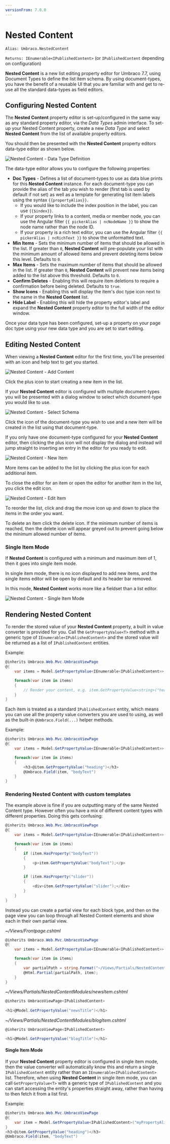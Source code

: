 ```yaml
---
versionFrom: 7.0.0
---
```


# Nested Content

`Alias: Umbraco.NestedContent`

`Returns: IEnumerable<IPublishedContent>` (or `IPublishedContent` depending on configuration)


**Nested Content** is a new list editing property editor for Umbraco 7.7, using Document Types to define the list item schema. By using document-types, you have the benefit of a reusable UI that you are familiar with and get to re-use all the standard data-types as field editors.

## Configuring Nested Content

The **Nested Content** property editor is set-up/configured in the same way as any standard property editor, via the *Data Types* admin interface. To set-up your Nested Content property, create a new *Data Type* and select **Nested Content** from the list of available property editors.

You should then be presented with the **Nested Content** property editors data-type editor as shown below.

![Nested Content - Data Type Definition](images/NestedContent_DataTypeDefinition.png)

The data-type editor allows you to configure the following properties:

- **Doc Types** - Defines a list of document-types to use as data blue prints for this **Nested Content** instance. For each document-type you can provide the alias of the tab you wish to render (first tab is used by default if not set) as well as a template for generating list item labels using the syntax `{{propertyAlias}}`.
    - If you would like to include the index position in the label, you can use `{{$index}}`.
    - If your property links to a content, media or member node, you can use the Angular filter `{{ pickerAlias | ncNodeName }}` to show the node name rather than the node ID.
    - If your property is a rich text editor, you can use the Angular filter `{{ pickerAlias | ncRichText }}` to show the unformatted text.
- **Min Items** - Sets the minimum number of items that should be allowed in the list. If greater than `0`, **Nested Content** will pre-populate your list with the minimum amount of allowed items and prevent deleting items below this level. Defaults to `0`.
- **Max Items** - Sets the maximum number of items that should be allowed in the list. If greater than `0`, **Nested Content** will prevent new items being added to the list above this threshold. Defaults to `0`.
- **Confirm Deletes** - Enabling this will require item deletions to require a confirmation before being deleted. Defaults to `true`.
- **Show Icons** - Enabling this will display the item's doc type icon next to the name in the **Nested Content** list.
- **Hide Label** - Enabling this will hide the property editor's label and expand the **Nested Content** property editor to the full width of the editor window.

Once your data type has been configured, set-up a property on your page doc type using your new data type and you are set to start editing.


## Editing Nested Content

When viewing a **Nested Content** editor for the first time, you'll be presented with an icon and help text to get you started.

![Nested Content - Add Content](images/NestedContent_AddContent.png)

Click the plus icon to start creating a new item in the list.

If your **Nested Content** editor is configured with multiple document-types you will be presented with a dialog window to select which document-type you would like to use.

![Nested Content - Select Schema](images/NestedContent_SelectSchema.png)

Click the icon of the document-type you wish to use and a new item will be created in the list using that document-type.

If you only have one document-type configured for your **Nested Content** editor, then clicking the plus icon will not display the dialog and instead will jump straight to inserting an entry in the editor for you ready to edit.

![Nested Content - New Item](images/NestedContent_NewItem.png)

More items can be added to the list by clicking the plus icon for each additional item.

To close the editor for an item or open the editor for another item in the list, you click the edit icon.

![Nested Content - Edit Item](images/NestedContent_EditItem.png)

To reorder the list, click and drag the move icon up and down to place the items in the order you want.

To delete an item click the delete icon. If the minimum number of items is reached, then the delete icon will appear greyed out to prevent going below the minimum allowed number of items.


### Single Item Mode

If **Nested Content** is configured with a minimum and maximum item of 1, then it goes into single item mode.

In single item mode, there is no icon displayed to add new items, and the single items editor will be open by default and its header bar removed.

In this mode, **Nested Content** works more like a fieldset than a list editor.

![Nested Content - Single Item Mode](images/NestedContent_SingleItemMode.png)



## Rendering Nested Content

To render the stored value of your **Nested Content** property, a built in value converter is provided for you. Call the `GetPropertyValue<T>` method with a generic type of `IEnumerable<IPublishedContent>` and the stored value will be returned as a list of `IPublishedContent` entities.

Example:

```csharp
@inherits Umbraco.Web.Mvc.UmbracoViewPage
@{
    var items = Model.GetPropertyValue<IEnumerable<IPublishedContent>>("myPropertyAlias");

    foreach(var item in items)
    {
        // Render your content, e.g. item.GetPropertyValue<string>("heading")
    }
}
```

Each item is treated as a standard `IPublishedContent` entity, which means you can use all the property value converters you are used to using, as well as the built-in `@Umbraco.Field(...)` helper methods.

Example:

```csharp
@inherits Umbraco.Web.Mvc.UmbracoViewPage
@{
    var items = Model.GetPropertyValue<IEnumerable<IPublishedContent>>("myPropertyAlias");

    foreach(var item in items)
    {
        <h3>@item.GetPropertyValue("heading")</h3>
        @Umbraco.Field(item, "bodyText")
    }
}
```

### Rendering Nested Content with custom templates

The example above is fine if you are outputting many of the same Nested Content type. However often you have a mix of different content types with different properties. Doing this gets confusing:

```csharp
@inherits Umbraco.Web.Mvc.UmbracoViewPage
@{
    var items = Model.GetPropertyValue<IEnumerable<IPublishedContent>>("myPropertyAlias");

    foreach(var item in items)
    {
        if (item.HasProperty("bodyText"))
        {
            <p>item.GetPropertyValue("bodyText");</p>
        }

        if (item.HasProperty("slider"))
        {
            <div>item.GetPropertyValue("slider");</div>
        }
    }
}
```

Instead you can create a partial view for each block type, and then on the page view you can loop through all Nested Content elements and show each in their own partial view.

_~/Views/Frontpage.cshtml_

```csharp
@inherits Umbraco.Web.Mvc.UmbracoViewPage
@{
    var items = Model.GetPropertyValue<IEnumerable<IPublishedContent>>("myPropertyAlias");

    foreach(var item in items)
    {
        var partialPath = string.Format("~/Views/Partials/NestedContentModules/{0}.cshtml", item.DocumentTypeAlias);
        @Html.Partial(partialPath, item);
    }
}
```

_~/Views/Partials/NestedContentModules/newsItem.cshtml_

```csharp
@inherits UmbracoViewPage<IPublishedContent>
    
<h1>@Model.GetPropertyValue("newsTitle")</h1>
```

_~/Views/Partials/NestedContentModules/blogItem.cshtml_

```csharp
@inherits UmbracoViewPage<IPublishedContent>

<h1>@Model.GetPropertyValue("blogTitle")</h1>
```


#### Single Item Mode

If your **Nested Content** property editor is configured in single item mode, then the value converter will automatically know this and return a single `IPublishedContent` entity rather than an `IEnumerable<IPublishedContent>` list. Therefore, when using **Nested Content** in single item mode, you can call `GetPropertyValue<T>` with a generic type of `IPublishedContent` and you can start accessing the entity's properties straight away, rather than having to then fetch it from a list first.

Example:

```csharp
@inherits Umbraco.Web.Mvc.UmbracoViewPage
@{
    var item = Model.GetPropertyValue<IPublishedContent>("myPropertyAlias");
}
<h3>@item.GetPropertyValue("heading")</h3>
@Umbraco.Field(item, "bodyText")
```
